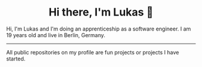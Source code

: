 <h1 align="center">Hi there, I'm Lukas 👋</h1>




Hi, I'm Lukas and I'm doing an apprenticeship as a software engineer. I am 19 years old and live in Berlin, Germany.

-----------

All public repositories on my profile are fun projects or projects I have started.
